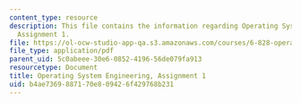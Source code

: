 ```yaml
---
content_type: resource
description: This file contains the information regarding Operating System Engineering,
  Assignment 1.
file: https://ol-ocw-studio-app-qa.s3.amazonaws.com/courses/6-828-operating-system-engineering-fall-2012/b4ae7369887170e809426f429768b231_MIT6_828F12_assignment1.pdf
file_type: application/pdf
parent_uid: 5c0abeee-30e6-0852-4196-56de079fa913
resourcetype: Document
title: Operating System Engineering, Assignment 1
uid: b4ae7369-8871-70e8-0942-6f429768b231
---
```

